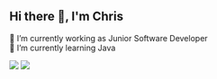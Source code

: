 ## Hi there 👋, I'm Chris

🔭 I’m currently working as Junior Software Developer <br>
🌱 I’m currently learning Java
<!--
**Chris013/Chris013** is a ✨ _special_ ✨ repository because its `README.md` (this file) appears on your GitHub profile.

Here are some ideas to get you started:

- 🔭 I’m currently working on ...
- 🌱 I’m currently learning ...
- 👯 I’m looking to collaborate on ...
- 🤔 I’m looking for help with ...
- 💬 Ask me about ...
- 📫 How to reach me: ...
- 😄 Pronouns: ...
- ⚡ Fun fact: ...
-->

![](https://leetcard.jacoblin.cool/Chris013?theme=unicorn)
![](https://leetcard.jacoblin.cool/Chris013?theme=light,unicorn)
